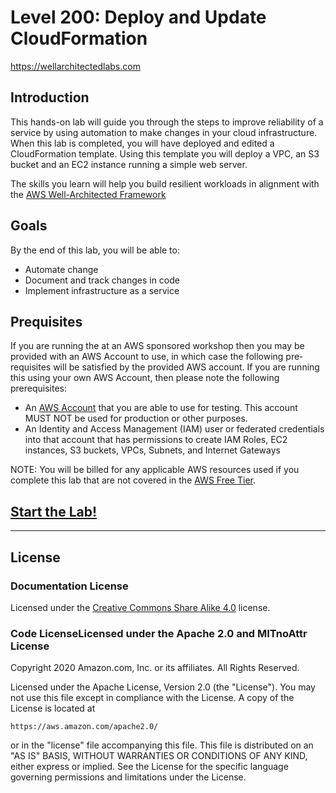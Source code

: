 # Level 200: Deploy and Update CloudFormation

<https://wellarchitectedlabs.com>

## Introduction

This hands-on lab will guide you through the steps to improve reliability of a service by using automation to make changes in your cloud infrastructure. When this lab is completed, you will have deployed and edited a CloudFormation template. Using this template you will deploy a VPC, an S3 bucket and an EC2 instance running a simple web server.

The skills you learn will help you build resilient workloads in alignment with the [AWS Well-Architected Framework](https://aws.amazon.com/architecture/well-architected/)

## Goals

By the end of this lab, you will be able to:

* Automate change
* Document and track changes in code
* Implement infrastructure as a service

## Prequisites

If you are running the at an AWS sponsored workshop then you may be provided with an AWS Account to use, in which case the following pre-requisites will be satisfied by the provided AWS account.  If you are running this using your own AWS Account, then please note the following prerequisites:

* An [AWS Account](https://portal.aws.amazon.com/gp/aws/developer/registration/index.html) that you are able to use for testing. This account MUST NOT be used for production or other purposes.
* An Identity and Access Management (IAM) user or federated credentials into that account that has permissions to create IAM Roles, EC2 instances, S3 buckets, VPCs, Subnets, and Internet Gateways

NOTE: You will be billed for any applicable AWS resources used if you complete this lab that are not covered in the [AWS Free Tier](https://aws.amazon.com/free/).

## [Start the Lab!](Lab_Guide.md)

***

## License

### Documentation License

Licensed under the [Creative Commons Share Alike 4.0](https://creativecommons.org/licenses/by-sa/4.0/) license.

### Code LicenseLicensed under the Apache 2.0 and MITnoAttr License

Copyright 2020 Amazon.com, Inc. or its affiliates. All Rights Reserved.

Licensed under the Apache License, Version 2.0 (the "License"). You may not use this file except in compliance with the License. A copy of the License is located at

    https://aws.amazon.com/apache2.0/

or in the "license" file accompanying this file. This file is distributed on an "AS IS" BASIS, WITHOUT WARRANTIES OR CONDITIONS OF ANY KIND, either express or implied. See the License for the specific language governing permissions and limitations under the License.
